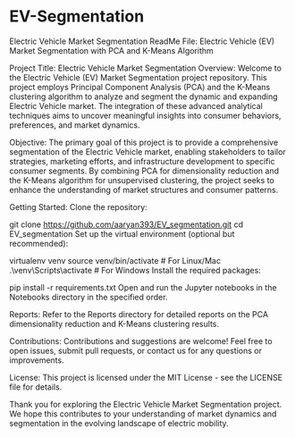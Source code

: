 # EV-Segmentation
Electric Vehicle Market Segmentation
ReadMe File: Electric Vehicle (EV) Market Segmentation with PCA and K-Means Algorithm

Project Title: Electric Vehicle Market Segmentation
Overview: Welcome to the Electric Vehicle (EV) Market Segmentation project repository. This project employs Principal Component Analysis (PCA) and the K-Means clustering algorithm to analyze and segment the dynamic and expanding Electric Vehicle market. The integration of these advanced analytical techniques aims to uncover meaningful insights into consumer behaviors, preferences, and market dynamics.

Objective: The primary goal of this project is to provide a comprehensive segmentation of the Electric Vehicle market, enabling stakeholders to tailor strategies, marketing efforts, and infrastructure development to specific consumer segments. By combining PCA for dimensionality reduction and the K-Means algorithm for unsupervised clustering, the project seeks to enhance the understanding of market structures and consumer patterns.

Getting Started:
Clone the repository:

git clone https://github.com/aaryan393/EV_segmentation.git
cd EV_segmentation
Set up the virtual environment (optional but recommended):

virtualenv venv
source venv/bin/activate  # For Linux/Mac
.\venv\Scripts\activate  # For Windows
Install the required packages:

pip install -r requirements.txt
Open and run the Jupyter notebooks in the Notebooks directory in the specified order.

Reports:
Refer to the Reports directory for detailed reports on the PCA dimensionality reduction and K-Means clustering results.

Contributions: Contributions and suggestions are welcome! Feel free to open issues, submit pull requests, or contact us for any questions or improvements.

License: This project is licensed under the MIT License - see the LICENSE file for details.

Thank you for exploring the Electric Vehicle Market Segmentation project. We hope this contributes to your understanding of market dynamics and segmentation in the evolving landscape of electric mobility.
